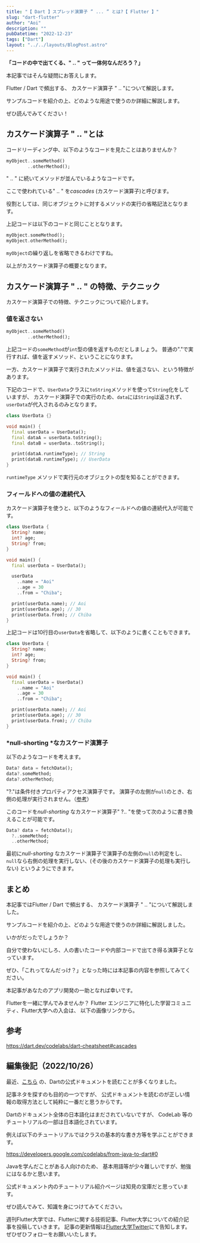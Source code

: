 ```yaml
---
title: "【 Dart 】スプレッド演算子 ” ... ” とは?【 Flutter 】"
slug: "dart-flutter"
author: "Aoi"
description: ""
pubDatetime: "2022-12-23"
tags: ["Dart"]
layout: "../../layouts/BlogPost.astro"
---
```


**「コードの中で出てくる、" .. " って一体何なんだろう？」**

本記事ではそんな疑問にお答えします。

Flutter / Dart で頻出する、 カスケード演算子 " .. "について解説します。

サンプルコードを紹介の上、どのような用途で使うのか詳細に解説します。

ぜひ読んでみてください！

## カスケード演算子 " .. "とは

コードリーディング中、以下のようなコードを見たことはありませんか？

```dart
myObject..someMethod()
        ..otherMethod();
```

" .. " に続いてメソッドが並んでいるようなコードです。

ここで使われている" .. " を*cascades* (カスケード演算子)と呼びます。

役割としては、同じオブジェクトに対するメソッドの実行の省略記法となります。

上記コードは以下のコードと同じこととなります。

```dart
myObject.someMethod();
myObject.otherMethod();
```

`myObject`の繰り返しを省略できるわけですね。

以上がカスケード演算子の概要となります。

## カスケード演算子 " .. " の特徴、テクニック

カスケード演算子での特徴、テクニックについて紹介します。

### 値を返さない

```dart
myObject..someMethod()
        ..otherMethod();
```

上記コードの`someMethod`が`int`型の値を返すものだとしましょう。
普通の"."で実行すれば、値を返すメソッド、ということになります。

一方、カスケード演算子で実行されたメソッドは、値を返さない、という特徴があります。

下記のコードで、`UserData`クラスに`toString`メソッドを使って`String`化をしていますが、
カスケード演算子での実行のため、`data`には`String`は返されず、
`userData`が代入されるのみとなります。

```dart
class UserData {}

void main() {
  final userData = UserData();
  final dataA = userData.toString();
  final dataB = userData..toString();

  print(dataA.runtimeType); // String
  print(dataB.runtimeType); // UserData
}
```

`runtimeType` メソッドで実行元のオブジェクトの型を知ることができます。

### フィールドへの値の連続代入

カスケード演算子を使うと、以下のようなフィールドへの値の連続代入が可能です。

```dart
class UserData {
  String? name;
  int? age;
  String? from;
}

void main() {
  final userData = UserData();

  userData
    ..name = "Aoi"
    ..age = 30
    ..from = "Chiba";

  print(userData.name); // Aoi
  print(userData.age); // 30
  print(userData.from); // Chiba
}
```

上記コードは10行目の`userData`を省略して、以下のように書くこともできます。

```dart
class UserData {
  String? name;
  int? age;
  String? from;
}

void main() {
  final userData = UserData()
    ..name = "Aoi"
    ..age = 30
    ..from = "Chiba";

  print(userData.name); // Aoi
  print(userData.age); // 30
  print(userData.from); // Chiba
}
```

### *null-shorting *なカスケード演算子

以下のようなコードを考えます。

```dart
Data? data = fetchData();
data?.someMethod;
data?.otherMethod;
```

"?."は条件付きプロパティアクセス演算子です。
演算子の左側が`null`のとき、右側の処理が実行されません。（[参考](https://dart.dev/codelabs/dart-cheatsheet#conditional-property-access)）

このコードを*null-shorting* なカスケード演算子" ?.. "を使って次のように書き換えることが可能です。

```dart
Data? data = fetchData();
  ?..someMethod;
  ..otherMethod;
```

最初に*null-shorting* なカスケード演算子で演算子の左側の`null`の判定をし、
`null`なら右側の処理を実行しない、(その後のカスケード演算子の処理も実行しない)
というようにできます。

## まとめ

本記事ではFlutter / Dart で頻出する、 カスケード演算子 " .. "について解説しました。

サンプルコードを紹介の上、どのような用途で使うのか詳細に解説しました。

いかがだったでしょうか？

自分で使わないにしろ、人の書いたコードや内部コードで出てき得る演算子となっています。

ぜひ、「これってなんだっけ？」となった時には本記事の内容を参照してみてください。

本記事があなたのアプリ開発の一助となれば幸いです。

Flutterを一緒に学んでみませんか？
Flutter エンジニアに特化した学習コミュニティ、Flutter大学への入会は、
以下の画像リンクから。

## 参考

https://dart.dev/codelabs/dart-cheatsheet#cascades

## 編集後記（2022/10/26）

最近、[こちら](https://dart.dev/) の、Dartの公式ドキュメントを読むことが多くなりました。

記事ネタを探すのも目的の一つですが、
公式ドキュメントを読むのが正しい情報の取得方法として純粋に一番だと思うからです。

Dartのドキュメント全体の日本語化はまだされていないですが、
CodeLab 等のチュートリアルの一部は日本語化されています。

例えば以下のチュートリアルではクラスの基本的な書き方等を学ぶことができます。

https://developers.google.com/codelabs/from-java-to-dart#0

Javaを学んだことがある人向けのため、
基本用語等が少々難しいですが、勉強にはなるかと思います。

公式ドキュメント内のチュートリアル紹介ページは知見の宝庫だと思っています。

ぜひ読んでみて、知識を身につけてみてください。

週刊Flutter大学では、Flutterに関する技術記事、Flutter大学についての紹介記事を投稿していきます。
記事の更新情報は[Flutter大学Twitter](https://twitter.com/FlutterUniv)にて告知します。
ぜひぜひフォローをお願いいたします。